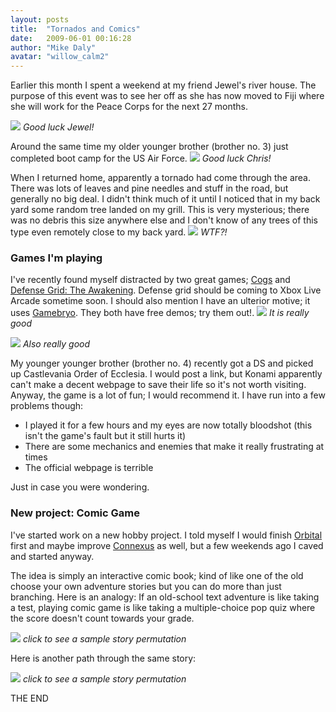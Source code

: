 ```yaml
---
layout: posts
title:  "Tornados and Comics"
date:   2009-06-01 00:16:28
author: "Mike Daly"
avatar: "willow_calm2"
---
```

Earlier this month I spent a weekend at my friend Jewel's river house. The purpose of this event was to see her off as she has now moved to Fiji where she will work for the Peace Corps for the next 27 months.

![](https://content.duelingmonkeys.com/filespace/mike/jewelgoingawayagain.jpg)
_Good luck Jewel!_

Around the same time my older younger brother (brother no. 3) just completed boot camp for the US Air Force.
![](https://content.duelingmonkeys.com/filespace/mike/chrisafterbootcamp.jpg)
_Good luck Chris!_

When I returned home, apparently a tornado had come through the area. There was lots of leaves and pine needles and stuff in the road, but generally no big deal. I didn't think much of it until I noticed that in my back yard some random tree landed on my grill. This is very mysterious; there was no debris this size anywhere else and I don't know of any trees of this type even remotely close to my back yard.
![](https://content.duelingmonkeys.com/filespace/mike/treevsgrill_mid.jpg)
_WTF?!_

### Games I'm playing

I've recently found myself distracted by two great games; [Cogs](http://www.cogsgame.com/) and [Defense Grid: The Awakening](http://defensegrid.hiddenpath.com/). Defense grid should be coming to Xbox Live Arcade sometime soon. I should also mention I have an ulterior motive; it uses [Gamebryo](http://www.gamebryo.com). They both have free demos; try them out!.
![](https://content.duelingmonkeys.com/filespace/mike/cogstitle.jpg)
_It is really good_

![](https://content.duelingmonkeys.com/filespace/mike/defensegridlogo.jpg)
_Also really good_

My younger younger brother (brother no. 4) recently got a DS and picked up Castlevania Order of Ecclesia. I would post a link, but Konami apparently can't make a decent webpage to save their life so it's not worth visiting. Anyway, the game is a lot of fun; I would recommend it. I have run into a few problems though:

* I played it for a few hours and my eyes are now totally bloodshot (this isn't the game's fault but it still hurts it)
* There are some mechanics and enemies that make it really frustrating at times
* The official webpage is terrible

Just in case you were wondering.

### New project: Comic Game

I've started work on a new hobby project. I told myself I would finish [Orbital](/games/orbital.html) first and maybe improve [Connexus](/games/connexus.html) as well, but a few weekends ago I caved and started anyway.

The idea is simply an interactive comic book; kind of like one of the old choose your own adventure stories but you can do more than just branching. Here is an analogy: If an old-school text adventure is like taking a test, playing comic game is like taking a multiple-choice pop quiz where the score doesn't count towards your grade.

[![](https://content.duelingmonkeys.com/filespace/mike/CgEarlyPrincePreview.png)](https://content.duelingmonkeys.com/filespace/mike/CgEarlyPrinceStory.png)
_click to see a sample story permutation_

Here is another path through the same story:

[![](https://content.duelingmonkeys.com/filespace/mike/CgEarlyPrincessPreview.png)](https://content.duelingmonkeys.com/filespace/mike/CgEarlyPrincessStory.png)
_click to see a sample story permutation_




THE END
